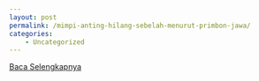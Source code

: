 ```yaml
---
layout: post
permalink: /mimpi-anting-hilang-sebelah-menurut-primbon-jawa/
categories:
    - Uncategorized
---
```


[Baca Selengkapnya](/10)